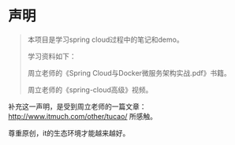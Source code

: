 # 声明

> 本项目是学习spring cloud过程中的笔记和demo。
>
> 学习资料如下：
>
> 周立老师的《Spring Cloud与Docker微服务架构实战.pdf》书籍。
>
> 周立老师的《spring-cloud高级》视频。



补充这一声明，是受到周立老师的一篇文章：<http://www.itmuch.com/other/tucao/>  所感触。



尊重原创，it的生态环境才能越来越好。



